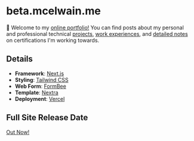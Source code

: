 # beta.mcelwain.me
👋 Welcome to my [online portfolio!](https://beta.mcelwain.me/) You can find posts about my personal and professional technical [projects](https://beta.mcelwain.me/projects), [work experiences](https://beta.mcelwain.me/experience), and [detailed notes](https://beta.mcelwain.me/posts) on certifications I'm working towards.

## Details
- **Framework**: [Next.js](https://nextjs.org/)
- **Styling**: [Tailwind CSS](https://tailwindcss.com/)
- **Web Form**: [FormBee](https://formbee.dev/)
- **Template**: [Nextra](https://nextra.site/)
- **Deployment**: [Vercel](https://vercel.com)

## Full Site Release Date
[Out Now!](https://mcelwain.me/)